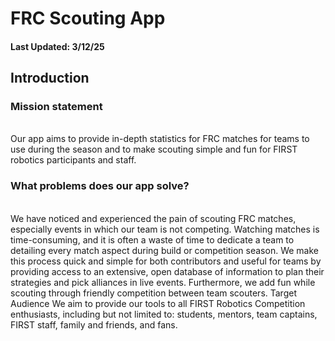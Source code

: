 <h1>FRC Scouting App</h1>
<h4>Last Updated: 3/12/25</h4>
<h2>Introduction</h2>
<h3>Mission statement</h3><br>
Our app aims to provide in-depth statistics for FRC matches for teams to use during the season and to make scouting simple and fun for FIRST robotics participants and staff.
<h3>What problems does our app solve?</h3><br>
We have noticed and experienced the pain of scouting FRC matches, especially events in which our team is not competing. Watching matches is time-consuming, and it is often a waste of time to dedicate a team to detailing every match aspect during build or competition season. We make this process quick and simple for both contributors and useful for teams by providing access to an extensive, open database of information to plan their strategies and pick alliances in live events. Furthermore, we add fun while scouting through friendly competition between team scouters. 
Target Audience
We aim to provide our tools to all FIRST Robotics Competition enthusiasts, including but not limited to: students, mentors, team captains, FIRST staff, family and friends, and fans.

